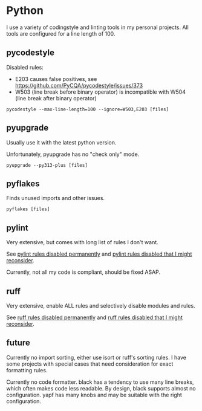 Python
======

I use a variety of codingstyle and linting tools in my personal projects. All tools are
configured for a line length of 100.

pycodestyle
-----------

Disabled rules:

* E203 causes false positives, see https://github.com/PyCQA/pycodestyle/issues/373
* W503 (line break before binary operator) is incompatible with W504 (line break after
  binary operator)

`pycodestyle --max-line-length=100 --ignore=W503,E203 [files]`

pyupgrade
---------

Usually use it with the latest python version.

Unfortunately, pyupgrade has no "check only" mode.

`pyupgrade --py313-plus [files]`

pyflakes
--------

Finds unused imports and other issues.

`pyflakes [files]`

pylint
------

Very extensive, but comes with long list of rules I don't want.

See [pylint rules disabled permanently](python/pylint-disabled.txt) and [pylint rules
disabled that I might reconsider](python/pylint-reconsider.txt).

Currently, not all my code is compliant, should be fixed ASAP.

ruff
----

Very extensive, enable ALL rules and selectively disable modules and rules.

See [ruff rules disabled permanently](python/ruff-disabled.txt) and [ruff rules disabled
that I might reconsider](python/ruff-reconsider.txt).

future
------

Currently no import sorting, either use isort or ruff's sorting rules. I have some
projects with special cases that need consideration for exact formatting rules.

Currently no code formatter. black has a tendency to use many line breaks, which often
makes code less readable. By design, black supports almost no configuration. yapf has
many knobs and may be suitable with the right configuration.
